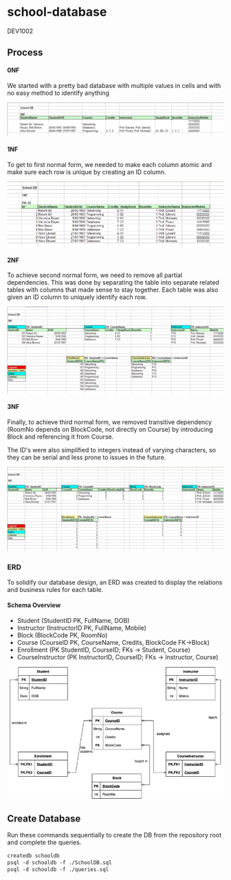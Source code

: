 # school-database
DEV1002

## Process

#### 0NF
We started with a pretty bad database with multiple values in cells and with no easy method to identify anything

![alt text](assets/0NF.jpg "Not normalized")

#### 1NF
To get to first normal form, we needed to make each column atomic and make sure each row is unique by creating an ID column.

![alt text](assets/1NF.jpg "First normal form")

#### 2NF
To achieve second normal form, we need to remove all partial dependencies. This was done by separating the table into separate 
related tables with columns that made sense to stay together. Each table was also given an ID column to uniquely identify each row.

![alt text](assets/2NF.jpg "Second normal form")

#### 3NF
Finally, to achieve third normal form, we removed transitive dependency (RoomNo depends on BlockCode, not directly on Course) by introducing Block and referencing it from Course.

The ID's were also simplified to integers instead of varying characters, so they can be serial and less prone to issues in the future.

![alt text](assets/3NF.jpg "Third normal form")


### ERD

To solidify our database design, an ERD was created to display the relations and business rules for each table.

#### Schema Overview
* Student (StudentID PK, FullName, DOB)
* Instructor (InstructorID PK, FullName, Mobile)
* Block (BlockCode PK, RoomNo)
* Course (CourseID PK, CourseName, Credits, BlockCode FK→Block)
* Enrollment (PK StudentID, CourseID; FKs → Student, Course)
* CourseInstructor (PK InstructorID, CourseID; FKs → Instructor, Course)

![alt text](assets/School_DB_ERD.jpg "Entity relationship diagram")

###

## Create Database

Run these commands sequentially to create the DB from the repository root and complete the queries.

```
createdb schooldb
psql -d schooldb -f ./SchoolDB.sql
psql -d schooldb -f ./queries.sql
```